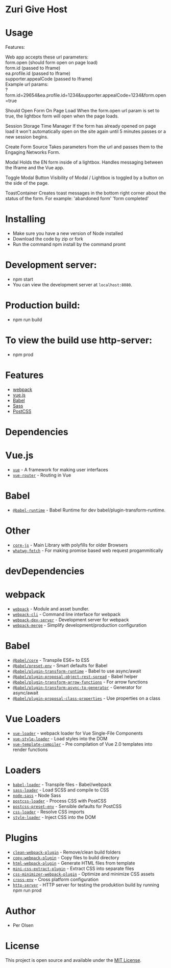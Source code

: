 # Zuri Give Host

# Usage

Features:  

Web app accepts these url parameters:  
form.open (should form open on page load)  
form.id (passed to Iframe)  
ea.profile.id (passed to Iframe)  
supporter.appealCode (passed to Iframe)  
Example url params:  
?form.id=29654&ea.profile.id=1234&supporter.appealCode=1234&form.open=true  

Should Open Form On Page Load
When the form.open url param is set to true, the lightbox form will open when the page loads.

Session Storage Time Manager
If the form has already opened on page load it won't automatically open on the site again until 5 minutes passes or a new session begins.

Create Form Source
Takes parameters from the url and passes them to the Engaging Networks Form.

Modal
Holds the EN form inside of a lightbox. Handles messaging between the Iframe and the Vue app.

Toggle Modal Button
Visibility of Modal / Lightbox is toggled by a button on the side of the page.

ToastContainer
Creates toast messages in the bottom right corner about the status of the form. For example: 'abandoned form' 'form completed'

# Installing

- Make sure you have a new version of Node installed
- Download the code by zip or fork
- Run the command npm install by the command promt

# Development server:

- npm start
- You can view the development server at `localhost:8080`.

# Production build:

- npm run build

# To view the build use http-server:

- npm prod

# Features

- [webpack](https://webpack.js.org/)
- [vue.js](https://vuejs.org/)
- [Babel](https://babeljs.io/)
- [Sass](https://sass-lang.com/)
- [PostCSS](https://postcss.org/)

# Dependencies

# Vue.js

- [`vue`](https://www.npmjs.com/package/vue) - A framework for making user interfaces
- [`vue-router`](https://www.npmjs.com/package/vue-router) - Routing in Vue

# Babel

- [`@babel-runtime`](https://babeljs.io/docs/en/babel-runtime) - Babel Runtime for dev babel/plugin-transform-runtime.

# Other

- [`core-js`](https://www.npmjs.com/package/core-js) - Main Library with polyfills for older Browsers
- [`whatwg-fetch`](https://www.npmjs.com/package/whatwg-fetch) - For making promise based web request progammitically

# devDependencies

# webpack

- [`webpack`](https://github.com/webpack/webpack) - Module and asset bundler.
- [`webpack-cli`](https://github.com/webpack/webpack-cli) - Command line interface for webpack
- [`webpack-dev-server`](https://github.com/webpack/webpack-dev-server) - Development server for webpack
- [`webpack-merge`](https://github.com/survivejs/webpack-merge) - Simplify development/production configuration

# Babel

- [`@babel/core`](https://www.npmjs.com/package/@babel/core) - Transpile ES6+ to ES5
- [`@babel/preset-env`](https://babeljs.io/docs/en/babel-preset-env) - Smart defaults for Babel
- [`@babel/plugin-transform-runtime`](https://babeljs.io/docs/en/babel-plugin-transform-runtime) - Babel to use async/await
- [`@babel/plugin-proposal-object-rest-spread`](https://babeljs.io/docs/en/plugin-proposal-object-rest-spread) - Babel helper
- [`@babel/plugin-transform-arrow-functions`](https://babeljs.io/docs/en/plugin-transform-arrow-functions) - For arrow functions
- [`@babel/plugin-transform-async-to-generator`](https://babeljs.io/docs/en/plugin-transform-async-to-generator) - Generator for async/await
- [`@babel/plugin-proposal-class-properties`](https://babeljs.io/docs/en/babel-plugin-proposal-class-properties) - Use properties on a class

# Vue Loaders

- [`vue-loader`](https://www.npmjs.com/package/vue-loader) - webpack loader for Vue Single-File Components
- [`vue-style-loader`](https://www.npmjs.com/package/vue-style-loader) - Load styles into the DOM
- [`vue-template-compiler`](https://www.npmjs.com/package/vue-template-compiler) - Pre compilation of Vue 2.0 templates into render functions

# Loaders

- [`babel-loader`](https://webpack.js.org/loaders/babel-loader/) - Transpile files - Babel/webpack
- [`sass-loader`](https://webpack.js.org/loaders/sass-loader/) - Load SCSS and compile to CSS
- [`node-sass`](https://github.com/sass/node-sass) - Node Sass
- [`postcss-loader`](https://webpack.js.org/loaders/postcss-loader/) - Process CSS with PostCSS
- [`postcss-preset-env`](https://www.npmjs.com/package/postcss-preset-env) - Sensible defaults for PostCSS
- [`css-loader`](https://webpack.js.org/loaders/css-loader/) - Resolve CSS imports
- [`style-loader`](https://webpack.js.org/loaders/style-loader/) - Inject CSS into the DOM

# Plugins

- [`clean-webpack-plugin`](https://github.com/johnagan/clean-webpack-plugin) - Remove/clean build folders
- [`copy-webpack-plugin`](https://github.com/webpack-contrib/copy-webpack-plugin) - Copy files to build directory
- [`html-webpack-plugin`](https://github.com/jantimon/html-webpack-plugin) - Generate HTML files from template
- [`mini-css-extract-plugin`](https://github.com/webpack-contrib/mini-css-extract-plugin) - Extract CSS into separate files
- [`css-minimizer-webpack-plugin`](https://webpack.js.org/plugins/css-minimizer-webpack-plugin/) - Optimize and minimize CSS assets
- [`cross-env`](https://github.com/kentcdodds/cross-env) - Cross platform configuration
- [`http-server`](https://www.npmjs.com/package/http-server) - HTTP server for testing the produktion build by running npm run prod

# Author

- Per Olsen

# License

This project is open source and available under the [MIT License](LICENSE).
